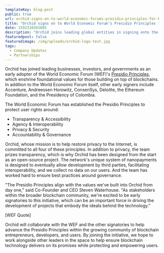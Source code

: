 ```yaml
---
templateKey: blog-post
public: true
url: orchid-signs-on-to-world-economic-forums-presidio-principles-for-blockchain
title: "Orchid signs on to World Economic Forum’s Presidio Principles for blockchain"
date: 1592316501085
description: "Orchid joins leading global entities in signing onto the Presidio Principles, which lay out aspirational standards for projects being built using blockchain technology"
featuredpost: false
featuredimage: /img/uploads/orchid-logo-text.jpg
tags:
  - Company Updates
  - Partnerships
---
```

Orchid has joined leading businesses, investors, and governments as an early adopter of the World Economic Forum (WEF)'s [Presidio Principles](https://www.weforum.org/communities/presidio-principles), which enshrine foundational values for those building on top of blockchains. In addition to the World Economic Forum itself, other early signers include Accenture, Andreessen Horowitz, ConsenSys, Deloitte, the Ethereum Foundation, and the Presidency of Colombia.

The World Economic Forum has established the Presidio Principles to protect user rights around:

- Transparency & Accessibility
- Agency & Interoperability
- Privacy & Security
- Accountability & Governance

Orchid, whose mission is to help restore privacy to the Internet, is committed to all four of these principles. In addition to privacy, the team prizes transparency, which is why Orchid has been designed from the start as an open-source project. The network's unique system of nanopayments is designed to eventually allow development by third parties, facilitating interoperability, and we collect no data on our users. And the team has worked hard to ensure best practices around governance.

"The Presidio Principles align with the values we've built into Orchid from day one," said Co-Founder and CEO Steven Waterhouse. "As stakeholders within the broader blockchain community, we're excited to be early signatories to this initiative, which can be an important force in driving the development of projects that embody the ideals behind the technology."

[WEF Quote]

Orchid will collaborate with the WEF and the other signatories to help advance the Presidio Principles within the growing community of blockchain entrepreneurs, developers, and users. By joining the initiative, we hope to work alongside other leaders in the space to help ensure blockchain technology delivers on its promises while protecting and empowering users.